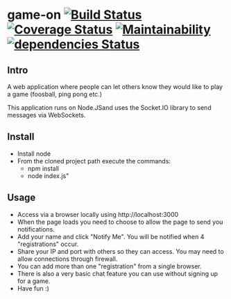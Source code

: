 # game-on [![Build Status](https://travis-ci.org/cl0h/game-on.svg?branch=master)](https://travis-ci.org/cl0h/game-on?branch=master) [![Coverage Status](https://coveralls.io/repos/github/cl0h/game-on/badge.svg?branch=master)](https://coveralls.io/github/cl0h/game-on?branch=master) [![Maintainability](https://api.codeclimate.com/v1/badges/8e346e15b0d380249bda/maintainability)](https://codeclimate.com/github/cl0h/game-on/maintainability) [![dependencies Status](https://status.david-dm.org/gh/cl0h/game-on.svg)](https://david-dm.org/cl0h/game-on)

## Intro
A web application where people can let others know they would like to play a game (foosball, ping pong etc.)


This application runs on Node.JSand uses the Socket.IO library to send messages via WebSockets. 


## Install
- Install node
- From the cloned project path execute the commands:
  - npm install
  - node index.js"


## Usage
- Access via a browser locally using http://localhost:3000
- When the page loads you need to choose to allow the page to send you notifications.
- Add your name and click "Notify Me". You will be notified when 4 "registrations" occur. 
- Share your IP and port with others so they can access. You may need to allow connections through firewall.
- You can add more than one "registration" from a single browser.
- There is also a very basic chat feature you can use without signing up for a game.
- Have fun :)
